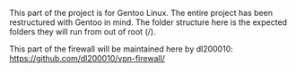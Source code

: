 This part of the project is for Gentoo Linux.
The entire project has been restructured with
Gentoo in mind. The folder structure here
is the expected folders they will run from
out of root (/).

This part of the firewall will be maintained here by dl200010:
https://github.com/dl200010/vpn-firewall/
